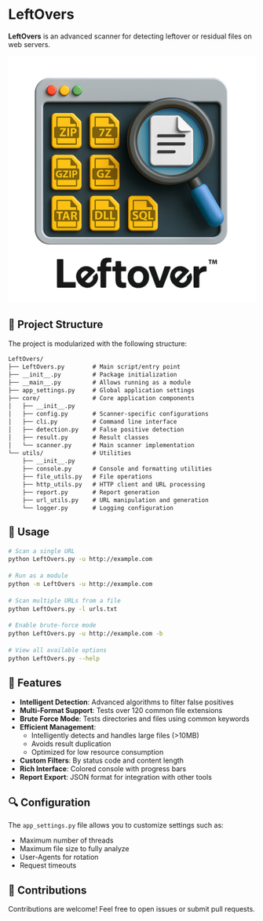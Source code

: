 # LeftOvers

**LeftOvers** is an advanced scanner for detecting leftover or residual files on web servers.

![Screenshot of a comment on a GitHub issue showing an image, added in the Markdown, of an Octocat smiling and raising a tentacle.](LeftOver.png)
## 📁 Project Structure

The project is modularized with the following structure:

```
LeftOvers/
├── LeftOvers.py        # Main script/entry point
├── __init__.py         # Package initialization
├── __main__.py         # Allows running as a module
├── app_settings.py     # Global application settings
├── core/               # Core application components
│   ├── __init__.py
│   ├── config.py       # Scanner-specific configurations
│   ├── cli.py          # Command line interface
│   ├── detection.py    # False positive detection
│   ├── result.py       # Result classes
│   └── scanner.py      # Main scanner implementation
└── utils/              # Utilities
    ├── __init__.py
    ├── console.py      # Console and formatting utilities
    ├── file_utils.py   # File operations
    ├── http_utils.py   # HTTP client and URL processing
    ├── report.py       # Report generation
    ├── url_utils.py    # URL manipulation and generation
    └── logger.py       # Logging configuration
```

## 🚀 Usage

```bash
# Scan a single URL
python LeftOvers.py -u http://example.com

# Run as a module
python -m LeftOvers -u http://example.com

# Scan multiple URLs from a file
python LeftOvers.py -l urls.txt

# Enable brute-force mode
python LeftOvers.py -u http://example.com -b

# View all available options
python LeftOvers.py --help
```

## 🔧 Features

- **Intelligent Detection**: Advanced algorithms to filter false positives
- **Multi-Format Support**: Tests over 120 common file extensions
- **Brute Force Mode**: Tests directories and files using common keywords
- **Efficient Management**:
  - Intelligently detects and handles large files (>10MB)
  - Avoids result duplication
  - Optimized for low resource consumption
- **Custom Filters**: By status code and content length
- **Rich Interface**: Colored console with progress bars
- **Report Export**: JSON format for integration with other tools

## 🔍 Configuration

The `app_settings.py` file allows you to customize settings such as:
- Maximum number of threads
- Maximum file size to fully analyze
- User-Agents for rotation
- Request timeouts

## 🤝 Contributions

Contributions are welcome! Feel free to open issues or submit pull requests.
